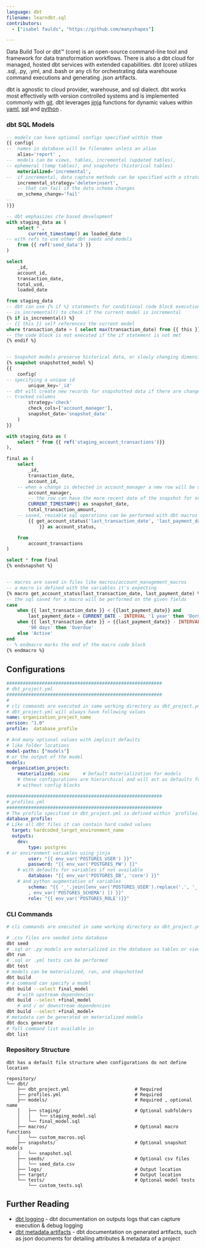 ```yaml
---
language: dbt
filename: learndbt.sql
contributors:
  - ["isabel faulds", "https://github.com/manyshapes"]

---
```


Data Build Tool or dbt™ (core) is an open-source command-line tool and framework
for data transformation workflows. There is also a dbt cloud for managed, hosted
 dbt services with extended capabilities. dbt (core) utilizes .sql, .py, .yml,
 and .bash or any cli for orchestrating data warehouse command executions and
generating .json artifacts.

dbt is agnostic to cloud provider, warehouse, and sql dialect. dbt works most
effectively with version controlled systems and is implemented commonly with
[git](git.html.markdown). dbt leverages [jinja](jinja.html.markdown) functions
for dynamic values within [yaml](yaml.html.markdown), [sql](sql.html.markdown)
and [python](python.html.markdown) .

### dbt SQL Models

```sql
-- models can have optional configs specified within them
{{ config( 
--  names in database will be filenames unless an alias
    alias='report' ,
--  models can be views, tables, incremental (updated tables), 
-- ephemeral (temp tables), and snapshots (historical tables)
    materialized='incremental',
--  if incremental, data capture methods can be specified with a strategy 
    incremental_strategy='delete+insert',
    -- that can fail if the data schema changes
    on_schema_change='fail'
-- 
)}}

-- dbt emphasizes cte based development
with staging_data as (
    select * ,
        current_timestamp() as loaded_date
-- with refs to use other dbt seeds and models
    from {{ ref('seed_data') }}
)

select
    _id,
    account_id,
    transaction_date,
    total_usd,
    loaded_date

from staging_data
-- dbt can use {% if %} statements for conditional code block executions and
-- is_incremental() to check if the current model is incremental
{% if is_incremental() %}
-- {{ this }} self references the current model
where transaction_date > ( select max(transaction_date) from {{ this }} )
-- the code block is not executed if the if statement is not met
{% endif %}


-- Snapshot models preserve historical data, or slowly changing dimensions
{% snapshot snapshotted_model %}
{{
    config(
-- specifying a unique id 
        unique_key='_id'
-- dbt will create new records for snapshotted data if there are changes in the
-- tracked columns
        strategy='check'
        check_cols=['account_manager'],
        snapshot_date='snapshot_date'
    )
}}

with staging_data as (
    select * from {{ ref('staging_account_transactions')}}
),

final as (
    select
        _id,
        transaction_date,
        account_id,
    -- when a change is detected in account_manager a new row will be saved
        account_manager,
        -- the row can have the more recent date of the snapshot for ordering
        CURRENT_TIMESTAMP() as snapshot_date,
        total_transaction_amount,
    -- saved, reusable sql operations can be performed with dbt macros
        {{ get_account_status('last_transaction_date', 'last_payment_date') 
            }} as account_status,

    from
        account_transactions
)

select * from final
{% endsnapshot %}


-- macros are saved in files like macros/account_management_macros
-- a macro is defined with the variables it's expecting
{% macro get_account_status(last_transaction_date, last_payment_date) %}
-- the sql saved for a macro will be performed on the given fields
case
    when {{ last_transaction_date }} < {{last_payment_date}} and 
        last_payment_date < CURRENT_DATE - INTERVAL '1 year' then 'Dormant'
    when {{ last_transaction_date }} > {{last_payment_date}} - INTERVAL 
        '90 days' then 'Overdue'
    else 'Active'
end
-- % endmacro marks the end of the macro code block
{% endmacro %}

```

## Configurations

```yml
#########################################################
# dbt_project.yml
#########################################################
#
# cli commands are executed in same working directory as dbt_project.yml
# dbt_project.yml will always have following values 
name: organization_project_name        
version: "1.0"                           
profile:  database_profile

# And many optional values with implicit defaults
# like folder locations
model-paths: ["models"]
# or the output of the model 
models:
  organization_project:
    +materialized: view     # Default materialization for models
    # these configurations are hierarchical and will act as defaults for files 
    # without config blocks

#########################################################
# profiles.yml
#########################################################
# The profile specified in dbt_project.yml is defined within `profiles.yml`
database_profile:
# Like all dbt files it can contain hard coded values
  target: hardcoded_target_environment_name
  outputs:
    dev:
        type: postgres
# or environment variables using jinja
        user: "{{ env_var('POSTGRES_USER') }}"
        password: "{{ env_var('POSTGRES_PW') }}"
    # with defaults for variables if not available
        database: "{{ env_var('POSTGRES_DB', 'core') }}"
    # and python augmentation of variables
        schema: "{{ '_'.join([env_var('POSTGRES_USER').replace('.', '_').upper()
        , env_var('POSTGRES_SCHEMA') ]) }}"
        role: "{{ env_var('POSTGRES_ROLE')}}"
```

### CLI Commands

```bash
# cli commands are executed in same working directory as dbt_project.yml

# .csv files are seeded into database
dbt seed
# .sql or .py models are materialized in the database as tables or view
dbt run
# .sql or .yml tests can be performed
dbt test
# models can be materialized, ran, and shapshotted
dbt build
# a command can specify a model
dbt build --select final_model
    # with upstream dependencies
dbt build --select +final_model
    # and / or downstream dependencies
dbt build --select +final_model+
# metadata can be generated on materialized models
dbt docs generate
# full command list available in
dbt list
```

### Repository Structure

```text
dbt has a default file structure when configurations do not define location

repository/
└── dbt/
    ├── dbt_project.yml                        # Required
    ├── profiles.yml                           # Required 
    ├── models/                                # Required , optional name
    │   ├── staging/                           # Optional subfolders
    │   |   └── staging_model.sql
    │   └── final_model.sql
    ├── macros/                                # Optional macro functions
    │   └── custom_macros.sql
    ├── snapshots/                             # Optional snapshot models
    │   └── snapshot.sql
    ├── seeds/                                 # Optional csv files
    │   └── seed_data.csv
    ├── logs/                                  # Output location
    ├── target/                                # Output location
    └── tests/                                 # Optional model tests
        └── custom_tests.sql
```

## Further Reading

* [dbt logging](https://docs.getdbt.com/reference/global-configs/logs) - dbt documentation on outputs logs that can capture execution &
debug logging
* [dbt metadata artifacts](https://docs.getdbt.com/reference/artifacts/dbt-artifacts) - dbt documentation on generated artifacts, such as
json documents for detailing attributes & metadata of a project